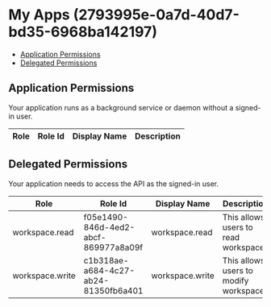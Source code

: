 # My Apps (2793995e-0a7d-40d7-bd35-6968ba142197)
- [Application Permissions](#application-permissions)
- [Delegated Permissions](#delegated-permissions)

## Application Permissions
Your application runs as a background service or daemon without a signed-in user.

| Role | Role Id | Display Name | Description |
|---|---|---|---|

## Delegated Permissions
Your application needs to access the API as the signed-in user. 

| Role | Role Id | Display Name | Description |
|---|---|---|---|
| workspace.read | f05e1490-846d-4ed2-abcf-869977a8a09f | workspace.read | This allows users to read workspaces |
| workspace.write | c1b318ae-a684-4c27-ab24-81350fb6a401 | workspace.write | This allows users to modify workspaces |

